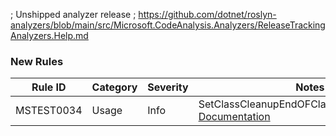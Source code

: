 ﻿; Unshipped analyzer release
; https://github.com/dotnet/roslyn-analyzers/blob/main/src/Microsoft.CodeAnalysis.Analyzers/ReleaseTrackingAnalyzers.Help.md
### New Rules

Rule ID | Category | Severity | Notes
--------|----------|----------|-------
MSTEST0034 | Usage | Info | SetClassCleanupEndOFClassBehaviorAnalyzer, [Documentation](https://learn.microsoft.com/dotnet/core/testing/mstest-analyzers/mstest0034)
